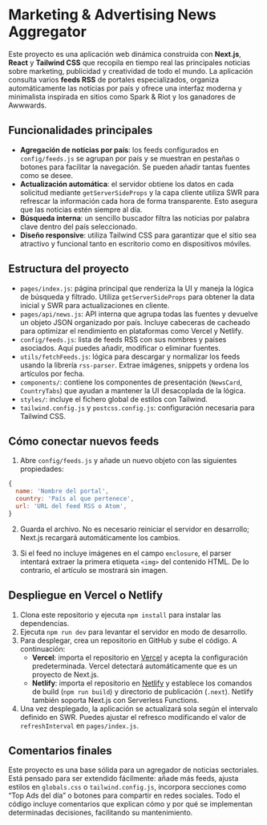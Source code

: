 # Marketing & Advertising News Aggregator

Este proyecto es una aplicación web dinámica construida con **Next.js**, **React** y **Tailwind CSS** que recopila en tiempo real las principales noticias sobre marketing, publicidad y creatividad de todo el mundo. La aplicación consulta varios **feeds RSS** de portales especializados, organiza automáticamente las noticias por país y ofrece una interfaz moderna y minimalista inspirada en sitios como Spark & Riot y los ganadores de Awwwards.

## Funcionalidades principales

- **Agregación de noticias por país**: los feeds configurados en `config/feeds.js` se agrupan por país y se muestran en pestañas o botones para facilitar la navegación. Se pueden añadir tantas fuentes como se desee.
- **Actualización automática**: el servidor obtiene los datos en cada solicitud mediante `getServerSideProps` y la capa cliente utiliza SWR para refrescar la información cada hora de forma transparente. Esto asegura que las noticias estén siempre al día.
- **Búsqueda interna**: un sencillo buscador filtra las noticias por palabra clave dentro del país seleccionado.
- **Diseño responsive**: utiliza Tailwind CSS para garantizar que el sitio sea atractivo y funcional tanto en escritorio como en dispositivos móviles.

## Estructura del proyecto

- `pages/index.js`: página principal que renderiza la UI y maneja la lógica de búsqueda y filtrado. Utiliza `getServerSideProps` para obtener la data inicial y SWR para actualizaciones en cliente.
- `pages/api/news.js`: API interna que agrupa todas las fuentes y devuelve un objeto JSON organizado por país. Incluye cabeceras de cacheado para optimizar el rendimiento en plataformas como Vercel y Netlify.
- `config/feeds.js`: lista de feeds RSS con sus nombres y países asociados. Aquí puedes añadir, modificar o eliminar fuentes.
- `utils/fetchFeeds.js`: lógica para descargar y normalizar los feeds usando la librería `rss-parser`. Extrae imágenes, snippets y ordena los artículos por fecha.
- `components/`: contiene los componentes de presentación (`NewsCard`, `CountryTabs`) que ayudan a mantener la UI desacoplada de la lógica.
- `styles/`: incluye el fichero global de estilos con Tailwind.
- `tailwind.config.js` y `postcss.config.js`: configuración necesaria para Tailwind CSS.

## Cómo conectar nuevos feeds

1. Abre `config/feeds.js` y añade un nuevo objeto con las siguientes propiedades:

```js
{
  name: 'Nombre del portal',
  country: 'País al que pertenece',
  url: 'URL del feed RSS o Atom',
}
```

2. Guarda el archivo. No es necesario reiniciar el servidor en desarrollo; Next.js recargará automáticamente los cambios.

3. Si el feed no incluye imágenes en el campo `enclosure`, el parser intentará extraer la primera etiqueta `<img>` del contenido HTML. De lo contrario, el artículo se mostrará sin imagen.

## Despliegue en Vercel o Netlify

1. Clona este repositorio y ejecuta `npm install` para instalar las dependencias.
2. Ejecuta `npm run dev` para levantar el servidor en modo de desarrollo.
3. Para desplegar, crea un repositorio en GitHub y sube el código. A continuación:
   - **Vercel**: importa el repositorio en [Vercel](https://vercel.com/new) y acepta la configuración predeterminada. Vercel detectará automáticamente que es un proyecto de Next.js.
   - **Netlify**: importa el repositorio en [Netlify](https://app.netlify.com/start) y establece los comandos de build (`npm run build`) y directorio de publicación (`.next`). Netlify también soporta Next.js con Serverless Functions.
4. Una vez desplegado, la aplicación se actualizará sola según el intervalo definido en SWR. Puedes ajustar el refresco modificando el valor de `refreshInterval` en `pages/index.js`.

## Comentarios finales

Este proyecto es una base sólida para un agregador de noticias sectoriales. Está pensado para ser extendido fácilmente: añade más feeds, ajusta estilos en `globals.css` o `tailwind.config.js`, incorpora secciones como “Top Ads del día” o botones para compartir en redes sociales. Todo el código incluye comentarios que explican cómo y por qué se implementan determinadas decisiones, facilitando su mantenimiento.
